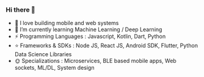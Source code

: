 ### Hi there 👋

- 🔭 I love building mobile and web systems
- 🌱 I’m currently learning Machine Learning / Deep Learning
- ⚡ Programming Languages : Javascript, Kotlin, Dart, Python
- ⭐ Frameworks & SDKs : Node JS, React JS, Android SDK, Flutter, Python Data Science Libraries
- 🌞 Specializations : Microservices, BLE based mobile apps, Web sockets, ML/DL, System design  

